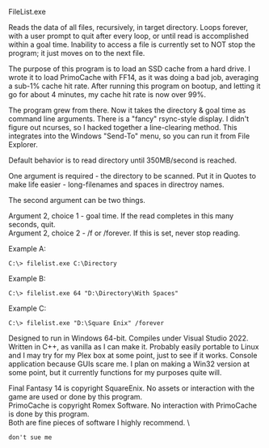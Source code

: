 FileList.exe

Reads the data of all files, recursively, in target directory. Loops forever,
with a user prompt to quit after every loop, or until read is accomplished
within a goal time. Inability to access a file is currently set to NOT stop the
program; it just moves on to the next file.

The purpose of this program is to load an SSD cache from a hard drive. I wrote
it to load PrimoCache with FF14, as it was doing a bad job, averaging a sub-1%
cache hit rate. After running this program on bootup, and letting it go for
about 4 minutes, my cache hit rate is now over 99%.

The program grew from there. Now it takes the directory & goal time as command
line arguments. There is a "fancy" rsync-style display. I didn't figure out
ncurses, so I hacked together a line-clearing method. This integrates into the
Windows "Send-To" menu, so you can run it from File Explorer.

Default behavior is to read directory until 350MB/second is reached.

One argument is required - the directory to be scanned. Put it in Quotes to make
life easier - long-filenames and spaces in directroy names.

The second argument can be two things.

Argument 2, choice 1 - goal time. If the read completes in this many seconds, quit.\
Argument 2, choice 2 - /f or /forever. If this is set, never stop reading.

Example A:

```
C:\> filelist.exe C:\Directory
```

Example B:

```
C:\> filelist.exe 64 "D:\Directory\With Spaces"
```

Example C:

```
C:\> filelist.exe "D:\Square Enix" /forever
```

Designed to run in Windows 64-bit. Compiles under Visual Studio 2022. Written
in C++, as vanilla as I can make it. Probably easily portable to Linux and I 
may try for my Plex box at some point, just to see if it works. Console
application because GUIs scare me. I plan on making a Win32 version at some
point, but it currently functions for my purposes quite will.

Final Fantasy 14 is copyright SquareEnix. No assets or interaction with the
game are used or done by this program.\
PrimoCache is copyright Romex Software. No interaction with PrimoCache is done
by this program.\
Both are fine pieces of software I highly recommend.
\
```
don't sue me
```
